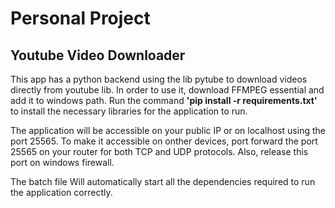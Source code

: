 # Personal Project
## Youtube Video Downloader

This app has a python backend using the lib pytube to download videos directly from youtube lib. In order to use it, download FFMPEG essential and add it to windows path.
Run the command **'pip install -r requirements.txt'** to install the necessary libraries for the application to run.

The application will be accessible on your public IP or on localhost using the port 25565. To make it accessible on onther devices, port forward the port 25565 on your router for both TCP and UDP protocols. Also, release this port on windows firewall.

The batch file Will automatically start all the dependencies required to run the application correctly.




